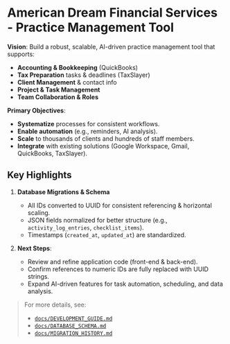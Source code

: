 # American Dream Financial Services - Practice Management Tool

**Vision**: Build a robust, scalable, AI-driven practice management tool that supports:
- **Accounting & Bookkeeping** (QuickBooks)
- **Tax Preparation** tasks & deadlines (TaxSlayer)
- **Client Management** & contact info
- **Project & Task Management**
- **Team Collaboration & Roles**

**Primary Objectives**:
- **Systematize** processes for consistent workflows.
- **Enable automation** (e.g., reminders, AI analysis).
- **Scale** to thousands of clients and hundreds of staff members.
- **Integrate** with existing solutions (Google Workspace, Gmail, QuickBooks, TaxSlayer).

## Key Highlights

1. **Database Migrations & Schema**  
   - All IDs converted to UUID for consistent referencing & horizontal scaling.
   - JSON fields normalized for better structure (e.g., `activity_log_entries`, `checklist_items`).
   - Timestamps (`created_at`, `updated_at`) are standardized.

2. **Next Steps**:
   - Review and refine application code (front-end & back-end).
   - Confirm references to numeric IDs are fully replaced with UUID strings.
   - Expand AI-driven features for task automation, scheduling, and data analysis.

> For more details, see:
> - [`docs/DEVELOPMENT_GUIDE.md`](./docs/DEVELOPMENT_GUIDE.md)
> - [`docs/DATABASE_SCHEMA.md`](./docs/DATABASE_SCHEMA.md)
> - [`docs/MIGRATION_HISTORY.md`](./docs/MIGRATION_HISTORY.md)


